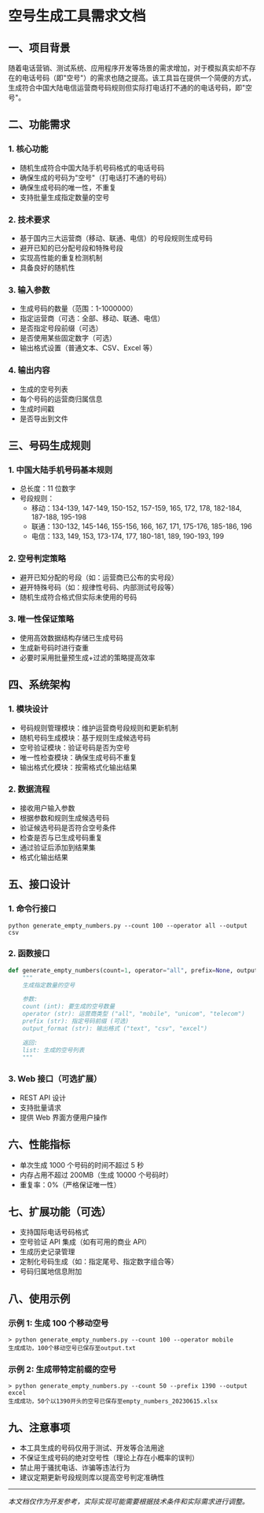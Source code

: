 # 空号生成工具需求文档

## 一、项目背景

随着电话营销、测试系统、应用程序开发等场景的需求增加，对于模拟真实却不存在的电话号码（即"空号"）的需求也随之提高。该工具旨在提供一个简便的方式，生成符合中国大陆电信运营商号码规则但实际打电话打不通的的电话号码，即"空号"。

## 二、功能需求

### 1. 核心功能

- 随机生成符合中国大陆手机号码格式的电话号码
- 确保生成的号码为"空号"（打电话打不通的号码）
- 确保生成号码的唯一性，不重复
- 支持批量生成指定数量的空号

### 2. 技术要求

- 基于国内三大运营商（移动、联通、电信）的号段规则生成号码
- 避开已知的已分配号段和特殊号段
- 实现高性能的重复检测机制
- 具备良好的随机性

### 3. 输入参数

- 生成号码的数量（范围：1-1000000）
- 指定运营商（可选：全部、移动、联通、电信）
- 是否指定号段前缀（可选）
- 是否使用某些固定数字（可选）
- 输出格式设置（普通文本、CSV、Excel 等）

### 4. 输出内容

- 生成的空号列表
- 每个号码的运营商归属信息
- 生成时间戳
- 是否导出到文件

## 三、号码生成规则

### 1. 中国大陆手机号码基本规则

- 总长度：11 位数字
- 号段规则：
  - 移动：134-139, 147-149, 150-152, 157-159, 165, 172, 178, 182-184, 187-188, 195-198
  - 联通：130-132, 145-146, 155-156, 166, 167, 171, 175-176, 185-186, 196
  - 电信：133, 149, 153, 173-174, 177, 180-181, 189, 190-193, 199

### 2. 空号判定策略

- 避开已知分配的号段（如：运营商已公布的实号段）
- 避开特殊号码（如：规律性号码、内部测试号段等）
- 随机生成符合格式但实际未使用的号码

### 3. 唯一性保证策略

- 使用高效数据结构存储已生成号码
- 生成新号码时进行查重
- 必要时采用批量预生成+过滤的策略提高效率

## 四、系统架构

### 1. 模块设计

- 号码规则管理模块：维护运营商号段规则和更新机制
- 随机号码生成模块：基于规则生成候选号码
- 空号验证模块：验证号码是否为空号
- 唯一性检查模块：确保生成号码不重复
- 输出格式化模块：按需格式化输出结果

### 2. 数据流程

- 接收用户输入参数
- 根据参数和规则生成候选号码
- 验证候选号码是否符合空号条件
- 检查是否与已生成号码重复
- 通过验证后添加到结果集
- 格式化输出结果

## 五、接口设计

### 1. 命令行接口

```
python generate_empty_numbers.py --count 100 --operator all --output csv
```

### 2. 函数接口

```python
def generate_empty_numbers(count=1, operator="all", prefix=None, output_format="text"):
    """
    生成指定数量的空号

    参数:
    count (int): 要生成的空号数量
    operator (str): 运营商类型 ("all", "mobile", "unicom", "telecom")
    prefix (str): 指定号码前缀 (可选)
    output_format (str): 输出格式 ("text", "csv", "excel")

    返回:
    list: 生成的空号列表
    """
```

### 3. Web 接口（可选扩展）

- REST API 设计
- 支持批量请求
- 提供 Web 界面方便用户操作

## 六、性能指标

- 单次生成 1000 个号码的时间不超过 5 秒
- 内存占用不超过 200MB（生成 10000 个号码时）
- 重复率：0%（严格保证唯一性）

## 七、扩展功能（可选）

- 支持国际电话号码格式
- 空号验证 API 集成（如有可用的商业 API）
- 生成历史记录管理
- 定制化号码生成（如：指定尾号、指定数字组合等）
- 号码归属地信息附加

## 八、使用示例

### 示例 1: 生成 100 个移动空号

```
> python generate_empty_numbers.py --count 100 --operator mobile
生成成功，100个移动空号已保存至output.txt
```

### 示例 2: 生成带特定前缀的空号

```
> python generate_empty_numbers.py --count 50 --prefix 1390 --output excel
生成成功，50个以1390开头的空号已保存至empty_numbers_20230615.xlsx
```

## 九、注意事项

- 本工具生成的号码仅用于测试、开发等合法用途
- 不保证生成号码的绝对空号性（理论上存在小概率的误判）
- 禁止用于骚扰电话、诈骗等违法行为
- 建议定期更新号段规则库以提高空号判定准确性

---

_本文档仅作为开发参考，实际实现可能需要根据技术条件和实际需求进行调整。_
